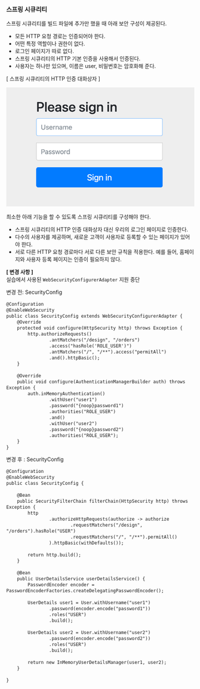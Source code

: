 ### 스프링 시큐리티  
스프링 시큐리티를 빌드 파일에 추가만 했을 때 아래 보안 구성이 제공된다.
- 모든 HTTP 요청 경로는 인증되어야 한다.
- 어떤 특정 역할이나 권한이 없다.
- 로그인 페이지가 따로 없다.
- 스프링 시큐리티의 HTTP 기본 인증을 사용해서 인증된다.
- 사용자는 하나만 있으며, 이름은 user, 비밀번호는 암호화해 준다.
  
  
[ 스프링 시큐리티의 HTTP 인증 대화상자 ]  

![img_4.png](img_4.png)


최소한 아래 기능을 할 수 있도록 스프링 시큐리티를 구성해야 한다.
- 스프링 시큐리티의 HTTP 인증 대화상자 대신 우리의 로그인 페이지로 인증한다.
- 다수의 사용자를 제공하며, 새로운 고객이 사용자로 등록할 수 있는 페이지가 있어야 한다.
- 서로 다른 HTTP 요청 경로마다 서로 다른 보안 규칙을 적용한다. 예를 들어, 홈페이지와 사용자 등록 페이지는 인증이 필요하지 않다.


**[ 변경 사항 ]**  
실습에서 사용된 ```WebSecurityConfigurerAdapter``` 지원 중단  

변경 전: SecurityConfig
```
@Configuration
@EnableWebSecurity
public class SecurityConfig extends WebSecurityConfigurerAdapter {
    @Override
    protected void configure(HttpSecurity http) throws Exception {
        http.authorizeRequests()
                .antMatchers("/design", "/orders")
                .access("hasRole('ROLE_USER')")
                .antMatchers("/", "/**").access("permitAll")
                .and().httpBasic();
    }
    
    @Override
    public void configure(AuthenticationManagerBuilder auth) throws Exception {
        auth.inMemoryAuthentication()
                .withUser("user1")
                .password("{noop}password1")
                .authorities("ROLE_USER")
                .and()
                .withUser("user2")
                .password("{noop}password2")
                .authorities("ROLE_USER");
    }
}
```

  

변경 후 : SecurityConfig
```
@Configuration
@EnableWebSecurity
public class SecurityConfig {

    @Bean
    public SecurityFilterChain filterChain(HttpSecurity http) throws Exception {
        http
                .authorizeHttpRequests(authorize -> authorize
                        .requestMatchers("/design", "/orders").hasRole("USER")
                        .requestMatchers("/", "/**").permitAll()
                ).httpBasic(withDefaults());

        return http.build();
    }

    @Bean
    public UserDetailsService userDetailsService() {
        PasswordEncoder encoder = PasswordEncoderFactories.createDelegatingPasswordEncoder();

        UserDetails user1 = User.withUsername("user1")
                .password(encoder.encode("password1"))
                .roles("USER")
                .build();

        UserDetails user2 = User.withUsername("user2")
                .password(encoder.encode("password2"))
                .roles("USER")
                .build();

        return new InMemoryUserDetailsManager(user1, user2);
    }

}
```